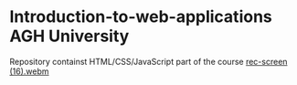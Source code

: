 # Introduction-to-web-applications AGH University
Repository containst HTML/CSS/JavaScript part of the course
[rec-screen (16).webm](https://user-images.githubusercontent.com/101255867/216968257-761259ec-effb-46d1-9995-b4f4ebcc5d05.webm)
